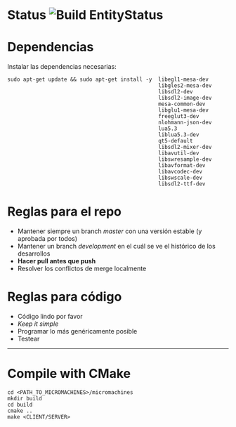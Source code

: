 # Status ![Build EntityStatus](https://travis-ci.com/tomasLopezHidalgo/micromachines.svg?token=oxmxJLZdAcWRA9wdCzqo&branch=master)

# Dependencias

Instalar las dependencias necesarias:

```
sudo apt-get update && sudo apt-get install -y  libegl1-mesa-dev 
                                                libgles2-mesa-dev  
                                                libsdl2-dev 
                                                libsdl2-image-dev
						                        mesa-common-dev
                        						libglu1-mesa-dev 
                                                freeglut3-dev
                                                nlohmann-json-dev 
                                          		lua5.3 
                				                liblua5.3-dev
                                                qt5-default
                                                libsdl2-mixer-dev
                                                libavutil-dev
                                                libswresample-dev
                                                libavformat-dev
                                                libavcodec-dev
                                                libswscale-dev
                                                libsdl2-ttf-dev

``` 
# Reglas para el repo

- Mantener siempre un branch *master* con una versión estable (y aprobada por todos)
- Mantener un branch *development* en el cuál se ve el histórico de los desarrollos
- **Hacer pull antes que push** 
- Resolver los conflictos de merge localmente

# Reglas para código

- Código lindo por favor
- *Keep it simple*
- Programar lo más genéricamente posible
- Testear

---

# Compile with CMake

```
cd <PATH_TO_MICROMACHINES>/micromachines
mkdir build
cd build
cmake ..
make <CLIENT/SERVER>
```
